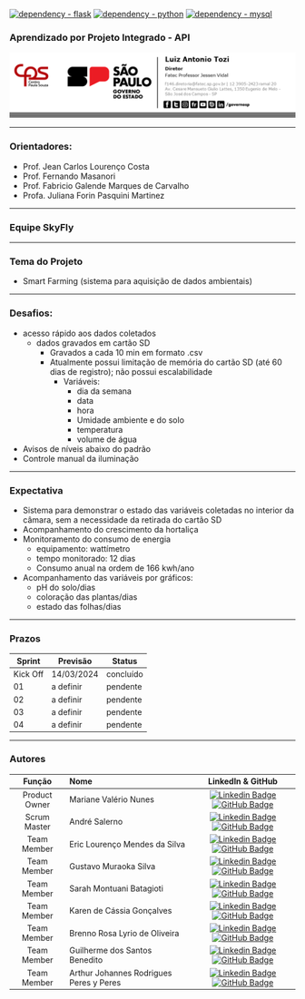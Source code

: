 [![dependency - flask](https://img.shields.io/badge/dependency-flask-blue?logo=flask&logoColor=white)](https://flask.palletsprojects.com/en/3.0.x/) [![dependency - python](https://img.shields.io/badge/dependency-python-blue?logo=python&logoColor=white)](https://www.python.org/) [![dependency - mysql](https://img.shields.io/badge/dependency-mysql-blue?logo=mysql&logoColor=white)](https://www.mysql.com/)

### **Aprendizado por Projeto Integrado - API**

<img src="app/static/img/fatec-logo.png" style="margin-left: auto; margin-right: auto;">

---

### Orientadores:

- Prof. Jean Carlos Lourenço Costa
- Prof. Fernando Masanori
- Prof. Fabricio Galende Marques de Carvalho
- Profa. Juliana Forin Pasquini Martinez

---

### Equipe SkyFly

---

### Tema do Projeto
- Smart Farming (sistema para aquisição de dados ambientais)

---

### Desafios:
- acesso rápido aos dados coletados
  - dados gravados em cartão SD
    - Gravados a cada 10 min em formato .csv
    - Atualmente possui limitação de memória do cartão SD (até 60 dias de registro); não possui escalabilidade
       - Variáveis:
         - dia da semana
         - data
         - hora
         - Umidade ambiente e do solo
         - temperatura
         - volume de água
- Avisos de níveis abaixo do padrão
- Controle manual da iluminação

---
### Expectativa

- Sistema para demonstrar o estado das variáveis coletadas no interior da câmara, sem a necessidade da retirada do cartão SD
- Acompanhamento do crescimento da hortaliça
- Monitoramento do consumo de energia
  - equipamento: wattímetro
  - tempo monitorado: 12 dias
  - Consumo anual na ordem de 166 kwh/ano
- Acompanhamento das variáveis por gráficos:
  - pH do solo/dias
  - coloração das plantas/dias
  - estado das folhas/dias

---

### Prazos

Sprint | Previsão | Status|
|------|--------|------|
|Kick Off | 14/03/2024 | concluído|
|01 | a definir | pendente |
|02|  a definir| pendente |
|03| a definir | pendente |
|04| a definir | pendente |

---

### Autores
|    Função     | Nome                                  |                                                                                                                                                      LinkedIn & GitHub                                                                                                                                                      |
| :-----------: | :------------------------------------ | :-------------------------------------------------------------------------------------------------------------------------------------------------------------------------------------------------------------------------------------------------------------------------------------------------------------------------: |
| Product Owner |   Mariane Valério Nunes         |     [![Linkedin Badge](https://img.shields.io/badge/Linkedin-blue?style=flat-square&logo=Linkedin&logoColor=white)]() [![GitHub Badge](https://img.shields.io/badge/GitHub-111217?style=flat-square&logo=github&logoColor=white)](https://github.com/Marianne10)              |
| Scrum Master  | André Salerno |      [![Linkedin Badge](https://img.shields.io/badge/Linkedin-blue?style=flat-square&logo=Linkedin&logoColor=white)](https://www.linkedin.com/in/andresalerno/) [![GitHub Badge](https://img.shields.io/badge/GitHub-111217?style=flat-square&logo=github&logoColor=white)](https://github.com/andresalerno)     |
| Team Member   | Eric Lourenço Mendes da Silva      |         [![Linkedin Badge](https://img.shields.io/badge/Linkedin-blue?style=flat-square&logo=Linkedin&logoColor=white)]() [![GitHub Badge](https://img.shields.io/badge/GitHub-111217?style=flat-square&logo=github&logoColor=white)](https://github.com/ericloumendes)        |
|  Team Member  | Gustavo Muraoka Silva                 |         [![Linkedin Badge](https://img.shields.io/badge/Linkedin-blue?style=flat-square&logo=Linkedin&logoColor=white)](https://www.linkedin.com/in/gustavo-muraoka-4256721ba/) [![GitHub Badge](https://img.shields.io/badge/GitHub-111217?style=flat-square&logo=github&logoColor=white)](https://github.com/gustavomuraoka)        |
|  Team Member  | Sarah Montuani Batagioti               |   [![Linkedin Badge](https://img.shields.io/badge/Linkedin-blue?style=flat-square&logo=Linkedin&logoColor=white)](https://www.linkedin.com/in/sarahbatagioti/) [![GitHub Badge](https://img.shields.io/badge/GitHub-111217?style=flat-square&logo=github&logoColor=white)](https://github.com/SarahBatagioti)   |
|  Team Member  | Karen de Cássia Gonçalves     |           [![Linkedin Badge](https://img.shields.io/badge/Linkedin-blue?style=flat-square&logo=Linkedin&logoColor=white)](https://www.linkedin.com/in/karen-cgonçalves) [![GitHub Badge](https://img.shields.io/badge/GitHub-111217?style=flat-square&logo=github&logoColor=white)](https://github.com/karengoncalves8)   |
|  Team Member  | Brenno Rosa Lyrio de Oliveira               |   [![Linkedin Badge](https://img.shields.io/badge/Linkedin-blue?style=flat-square&logo=Linkedin&logoColor=white)](https://www.linkedin.com/in/brennolyrio/) [![GitHub Badge](https://img.shields.io/badge/GitHub-111217?style=flat-square&logo=github&logoColor=white)](https://github.com/BrennoLyrio)   |
|  Team Member  | Guilherme dos Santos Benedito               |   [![Linkedin Badge](https://img.shields.io/badge/Linkedin-blue?style=flat-square&logo=Linkedin&logoColor=white)](https://www.linkedin.com/in/guilherme-benedito/) [![GitHub Badge](https://img.shields.io/badge/GitHub-111217?style=flat-square&logo=github&logoColor=white)](https://github.com/gui-benedito)   |
|  Team Member  | Arthur Johannes Rodrigues Peres y Peres              |   [![Linkedin Badge](https://img.shields.io/badge/Linkedin-blue?style=flat-square&logo=Linkedin&logoColor=white)](https://www.linkedin.com/in/ajperes/) [![GitHub Badge](https://img.shields.io/badge/GitHub-111217?style=flat-square&logo=github&logoColor=white)](https://github.com/ajperes)   |
